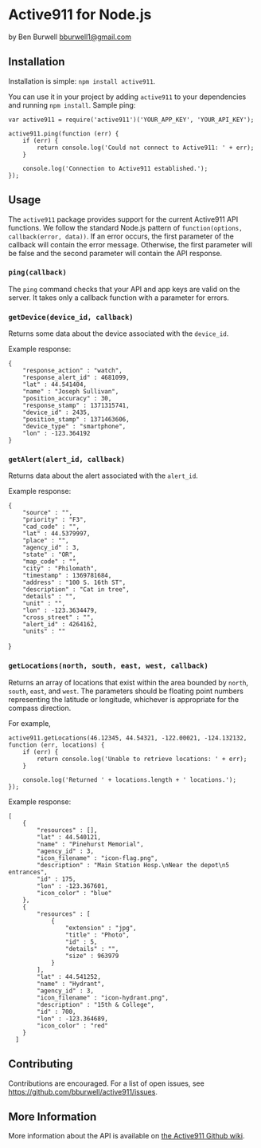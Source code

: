 Active911 for Node.js
=====================

by Ben Burwell <bburwell1@gmail.com>

Installation
------------

Installation is simple: `npm install active911`.

You can use it in your project by adding `active911` to your dependencies and running `npm install`. Sample ping:

    var active911 = require('active911')('YOUR_APP_KEY', 'YOUR_API_KEY');
    
    active911.ping(function (err) {
        if (err) {
            return console.log('Could not connect to Active911: ' + err);
        }
        
        console.log('Connection to Active911 established.');
    });

Usage
-----

The `active911` package provides support for the current Active911 API functions. We follow the standard Node.js pattern of `function(options, callback(error, data))`. If an error occurs, the first parameter of the callback will contain the error message. Otherwise, the first parameter will be false and the second parameter will contain the API response.

### `ping(callback)`

The `ping` command checks that your API and app keys are valid on the server. It takes only a callback function with a parameter for errors.

### `getDevice(device_id, callback)`

Returns some data about the device associated with the `device_id`.

Example response:

    {
        "response_action" : "watch",
        "response_alert_id" : 4681099,
        "lat" : 44.541404,
        "name" : "Joseph Sullivan",
        "position_accuracy" : 30,
        "response_stamp" : 1371315741,
        "device_id" : 2435,
        "position_stamp" : 1371463606,
        "device_type" : "smartphone",
        "lon" : -123.364192
    }

### `getAlert(alert_id, callback)`

Returns data about the alert associated with the `alert_id`.

Example response:

    {
        "source" : "",
        "priority" : "F3",
        "cad_code" : "",
        "lat" : 44.5379997,
        "place" : "",
        "agency_id" : 3,
        "state" : "OR",
        "map_code" : "",
        "city" : "Philomath",
        "timestamp" : 1369781684,
        "address" : "100 S. 16th ST",
        "description" : "Cat in tree",
        "details" : "",
        "unit" : "",
        "lon" : -123.3634479,
        "cross_street" : "",
        "alert_id" : 4264162,
        "units" : ""
   }

### `getLocations(north, south, east, west, callback)`

Returns an array of locations that exist within the area bounded by `north`, `south`, `east`, and `west`. The parameters should be floating point numbers representing the latitude or longitude, whichever is appropriate for the compass direction.

For example,

    active911.getLocations(46.12345, 44.54321, -122.00021, -124.132132, function (err, locations) {
        if (err) {
            return console.log('Unable to retrieve locations: ' + err);
        }

        console.log('Returned ' + locations.length + ' locations.');
    });

Example response:

    [
        {
            "resources" : [],
            "lat" : 44.540121,
            "name" : "Pinehurst Memorial",
            "agency_id" : 3,
            "icon_filename" : "icon-flag.png",
            "description" : "Main Station Hosp.\nNear the depot\n5 entrances",
            "id" : 175,
            "lon" : -123.367601,
            "icon_color" : "blue"
        },
        {
            "resources" : [
                {
                    "extension" : "jpg",
                    "title" : "Photo",
                    "id" : 5,
                    "details" : "",
                    "size" : 963979
                }
            ],
            "lat" : 44.541252,
            "name" : "Hydrant",
            "agency_id" : 3,
            "icon_filename" : "icon-hydrant.png",
            "description" : "15th & College",
            "id" : 700,
            "lon" : -123.364689,
            "icon_color" : "red"
        }
      ]

Contributing
------------

Contributions are encouraged. For a list of open issues, see <https://github.com/bburwell/active911/issues>.

More Information
----------------

More information about the API is available on [the Active911 Github wiki](https://github.com/active911/open-api/wiki).
